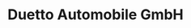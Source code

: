 ---
title: "Duetto Automobile GmbH"
url: /oberengstringen/duetto-automobile-gmbh/
shop: Autowerkstatt
---